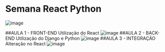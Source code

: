 # Semana React Python

![image](https://user-images.githubusercontent.com/61714418/195143205-4249633b-2285-471d-8561-0c6104fa1207.png)




##AULA 1 - FRONT-END
Utilização do React
![image](https://user-images.githubusercontent.com/61714418/195143499-a233b3ab-7d8a-49a2-a391-3d7af772d5a9.png)
##AULA 2 - BACK-END
Utilização do Django e Python
![image](https://user-images.githubusercontent.com/61714418/195143721-1cf36930-a961-482b-9af8-49cbc196a040.png)
##AULA 3 - INTEGRAÇÃO
Alteração no React
![image](https://user-images.githubusercontent.com/61714418/195143601-3b5ef258-a357-4e57-be6a-d37d744a7b95.png)
